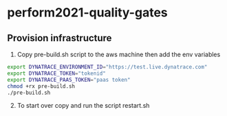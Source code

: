 # perform2021-quality-gates

## Provision infrastructure

1. Copy pre-build.sh script to the aws machine then add the env variables
```bash
export DYNATRACE_ENVIRONMENT_ID="https://test.live.dynatrace.com"
export DYNATRACE_TOKEN="tokenid"
export DYNATRACE_PAAS_TOKEN="paas token"
chmod +rx pre-build.sh
./pre-build.sh
```

2. To start over copy and run the script restart.sh
